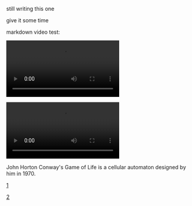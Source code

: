 still writing this one



give it some time


markdown video test:

<video autoplay><source src="assets/display.webm" type="video/webm"></video>

![display showing animated cell automaton](assets/display.webm)

John Horton Conway's Game of Life is a cellular automaton designed by him in 1970. 

[1](/#2022-10-04_Qlock:_A_MAX7219_LED_Desk_Clock)

[2](/#2024-05-14_Makeshift_Touch_Sensitive_LED_Matrices)